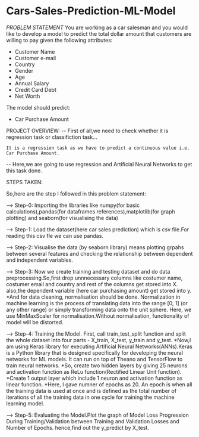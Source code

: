 # Cars-Sales-Prediction-ML-Model

*PROBLEM STATEMENT*
You are working as a car salesman and you would like to develop a model to predict the total dollar amount that customers are willing to pay given the following attributes: 
- Customer Name
- Customer e-mail
- Country
- Gender
- Age
- Annual Salary 
- Credit Card Debt 
- Net Worth 

The model should predict: 
- Car Purchase Amount


PROJECT OVERVIEW:
-- First of all,we need to check whether it is regression task or classifiction task...
        
    It is a regression task as we have to predict a continuous value i.e. Car Purchase Amount.
-- Here,we are going to use regression and Artificial Neural Networks to get this task done.

STEPS TAKEN:

So,here are the step I followed in this problem statement:

--> Step-0: Importing the libraries like numpy(for basic calculations),pandas(for dataframes references),matplotlib(for graph plotting) and seaborn(for visualising the data)

--> Step-1: Load the dataset(here car sales prediction) which is csv file.For reading this csv fle we can use pandas.

--> Step-2: Visualise the data (by seaborn library) means plotting grpahs between several features and checking the relationship between dependent and independent variables.

--> Step-3: Now we create training and testing dataset and do data preprocessing.So,first drop unnnecessary columns like costumer name, costumer email and country and rest of the columns get stored into X. also,the dependent variable (here car purchasing amount) get stored into y.
*And for data cleaning, normalisation should be done. Normalization in machine learning is the process of translating data into the range [0, 1] (or any other       range) or simply transforming data onto the unit sphere. Here, we use MinMaxScaler for normalisation.Without normalisation, functionality of model will be          distorted.

--> Step-4: Training the Model. First, call train_test_split function and split the whole dataset into four parts - X_train, X_test, y_train and y_test.
*Now,I am using Keras library for executing Artificial Neural Networks(ANNs).Keras is a Python library that is designed specifically for developing the neural       networks for ML models. It can run on top of Theano and TensorFlow to train neural networks. 
*So, create two hidden layers by giving 25 neurons and activation function as ReLu function(Rectified Linear Unit function).
*Create 1 output layer which include 1 neuron and activation function as linear function.
*Here, I gave numner of epochs as 20. An epoch is when all the training data is used at once and is defined as the total number of iterations of all the training    data in one cycle for training the machine learning model. 

--> Step-5: Evaluating the Model.Plot the graph of Model Loss Progression During Training/Validation between Training and Validation Losses and Number of Epochs.
hence,find out the y_predict by X_test.

